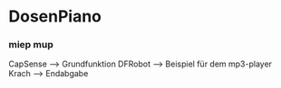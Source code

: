 # DosenPiano
### miep mup
CapSense --> Grundfunktion
DFRobot --> Beispiel für dem mp3-player
Krach --> Endabgabe
